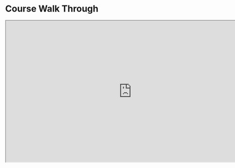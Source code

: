 # Course Walk Through

<p><iframe title="YouTube video player" src="https://www.youtube.com/embed/FdO205YVHdA?rel=0" width="800" height="450" allowfullscreen="allowfullscreen" allow="accelerometer; autoplay; clipboard-write; encrypted-media; gyroscope; picture-in-picture"></iframe></p>